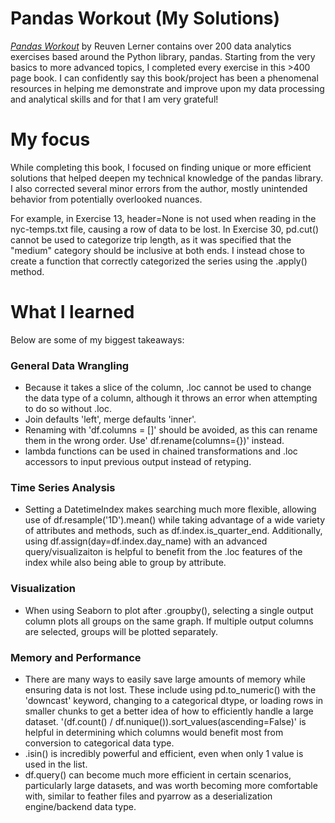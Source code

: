 # Pandas Workout (My Solutions)
<a href='https://www.manning.com/books/pandas-workout'><i>Pandas Workout</i></a> by Reuven Lerner contains over 200 data analytics exercises based around the Python library, pandas. Starting from the very basics to more advanced topics, I completed every exercise in this >400 page book. I can confidently say this book/project has been a phenomenal resources in helping me demonstrate and improve upon my data processing and analytical skills and for that I am very grateful!

# My focus
While completing this book, I focused on finding unique or more efficient solutions that helped deepen my technical knowledge of the pandas library. I also corrected several minor errors from the author, mostly unintended behavior from potentially overlooked nuances.

For example, in Exercise 13, header=None is not used when reading in the nyc-temps.txt file, causing a row of data to be lost. In Exercise 30, pd.cut() cannot be used to categorize trip length, as it was specified that the "medium" category should be inclusive at both ends. I instead chose to create a function that correctly categorized the series using the .apply() method.

# What I learned
Below are some of my biggest takeaways:
### General Data Wrangling
- Because it takes a slice of the column, .loc cannot be used to change the data type of a column, although it throws an error when attempting to do so without .loc.
- Join defaults 'left', merge defaults 'inner'.
- Renaming with 'df.columns = []' should be avoided, as this can rename them in the wrong order. Use' df.rename(columns={})' instead.
- lambda functions can be used in chained transformations and .loc accessors to input previous output instead of retyping.
### Time Series Analysis
- Setting a DatetimeIndex makes searching much more flexible, allowing use of df.resample('1D').mean() while taking advantage of a wide variety of attributes and methods, such as df.index.is_quarter_end. Additionally, using df.assign(day=df.index.day_name) with an advanced query/visualizaiton is helpful to benefit from the .loc features of the index while also being able to group by attribute.
### Visualization
- When using Seaborn to plot after .groupby(), selecting a single output column plots all groups on the same graph. If multiple output columns are selected, groups will be plotted separately.
### Memory and Performance
- There are many ways to easily save large amounts of memory while ensuring data is not lost. These include using pd.to_numeric() with the 'downcast' keyword, changing to a categorical dtype, or loading rows in smaller chunks to get a better idea of how to efficiently handle a large dataset. '(df.count() / df.nunique()).sort_values(ascending=False)' is helpful in determining which columns would benefit most from conversion to categorical data type.
- .isin() is incredibly powerful and efficient, even when only 1 value is used in the list.
- df.query() can become much more efficient in certain scenarios, particularly large datasets, and was worth becoming more comfortable with, similar to feather files and pyarrow as a deserialization engine/backend data type.
